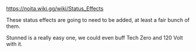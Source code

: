 https://noita.wiki.gg/wiki/Status_Effects

These status effects are going to need to be added, at least a fair bunch of them.

Stunned is a really easy one, we could even buff Tech Zero and 120 Volt with it.